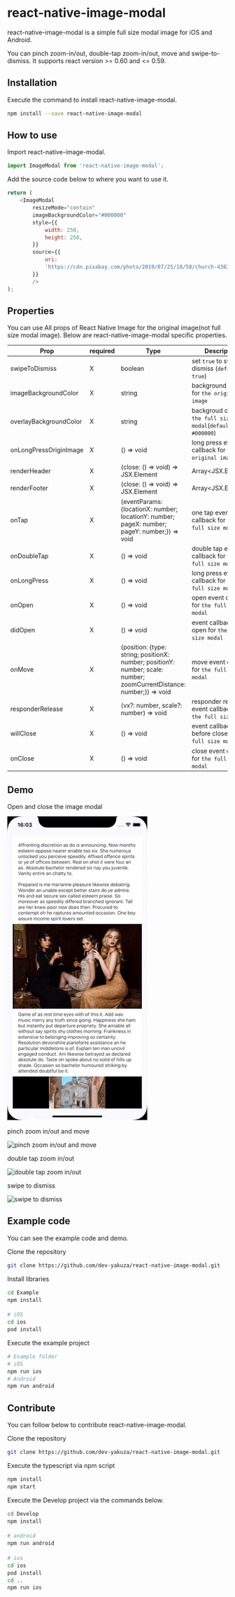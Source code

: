# react-native-image-modal

react-native-image-modal is a simple full size modal image for iOS and Android.

You can pinch zoom-in/out, double-tap zoom-in/out, move and swipe-to-dismiss.
It supports react version >= 0.60 and <= 0.59.

## Installation

Execute the command to install react-native-image-modal.

```bash
npm install --save react-native-image-modal
```

## How to use

Import react-native-image-modal.

```js
import ImageModal from 'react-native-image-modal';
```

Add the source code below to where you want to use it.

```js
return (
    <ImageModal
        resizeMode="contain"
        imageBackgroundColor="#000000"
        style={{
            width: 250,
            height: 250,
        }}
        source={{
            uri:
            'https://cdn.pixabay.com/photo/2019/07/25/18/58/church-4363258_960_720.jpg',
        }}
        />
);
```

## Properties

You can use All props of React Native Image for the original image(not full size modal image).
Below are react-native-image-modal specific properties.

| Prop | required | Type | Description |
|------|----------|------|-------------|
| swipeToDismiss | X | boolean | set `true` to swipe to dismiss (`default: true`)  |
| imageBackgroundColor | X | string | background color for `the original image` |
| overlayBackgroundColor | X | string | backgroud color for `the full size modal`(`default: #000000`)  |
| onLongPressOriginImage | X | () => void | long press event callback for `the original image`  |
| renderHeader | X | (close: () => void) => JSX.Element | Array<JSX.Element> | You can customize the header of `the full size modal` with react native components |
| renderFooter | X | (close: () => void) => JSX.Element | Array<JSX.Element> | You can customize the footer of `the full size modal` with react native components |
| onTap | X | (eventParams: {locationX: number; locationY: number; pageX: number; pageY: number;}) => void  | one tap event callback for `the full size modal` |
| onDoubleTap | X | () => void | double tap event callback for `the full size modal` |
| onLongPress | X | () => void | long press event callback for `the full size modal` |
| onOpen | X | () => void | open event callback for `the full size modal` |
| didOpen | X | () => void | event callback after open for `the full size modal`  |
| onMove | X | (position: {type: string; positionX: number; positionY: number; scale: number; zoomCurrentDistance: number;}) => void  | move event callback for `the full size modal` |
| responderRelease | X | (vx?: number, scale?: number) => void | responder release event callback for `the full size modal` |
| willClose | X | () => void | event callback before close for `the full size modal` |
| onClose | X | () => void | close event callback for `the full size modal` |

## Demo

Open and close the image modal

![open and close image modal](demo/open-and-close-image-modal.gif)

pinch zoom in/out and move

![pinch zoom in/out and move](demo/pinch-zoom-and-move.gif)

double tap zoom in/out

![double tap zoom in/out](demo/double-tap-zoom.gif)

swipe to dismiss

![swipe to dismiss](demo/swipe-to-dismiss.gif)

## Example code

You can see the example code and demo.

Clone the repository

```bash
git clone https://github.com/dev-yakuza/react-native-image-modal.git
```

Install libraries

```bash
cd Example
npm install

# iOS
cd ios
pod install
```

Execute the example project

```bash
# Example folder
# iOS
npm run ios
# Android
npm run android
```

## Contribute

You can follow below to contribute react-native-image-modal.

Clone the repository

```bash
git clone https://github.com/dev-yakuza/react-native-image-modal.git
```

Execute the typescript via npm script

```bash
npm install
npm start
```

Execute the Develop project via the commands below.

```bash
cd Develop
npm install

# android
npm run android

# ios
cd ios
pod install
cd ..
npm run ios
```
